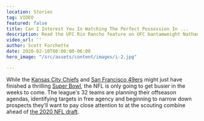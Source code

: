 ```yaml
---
location: Stories
tag: VIDEO
featured: false
title: Can I Interest You In Watching The Perfect Possession In ...
description: Read the UFC Rio Rancho feature on UFC bantamweight Nathaniel Wood
video_url: ''
author: Scott Forchette
date: 2020-02-10T00:00:00-06:00
hero_image: "/src/assets/content/images/i-2.jpg"

---
```

While the [Kansas City Chiefs](https://www.espn.com/nfl/team/_/name/kc/kansas-city-chiefs) and [San Francisco 49ers](https://www.espn.com/nfl/team/_/name/sf/san-francisco-49ers) might just have finished a thrilling [Super Bowl](https://www.espn.com/nfl/super-bowl/), the NFL is only going to get busier in the weeks to come. The league's 32 teams are planning their offseason agendas, identifying targets in free agency and beginning to narrow down prospects they'll want to pay close attention to at the scouting combine ahead of [the 2020 NFL draft](https://www.espn.com/nfl/draft/news).